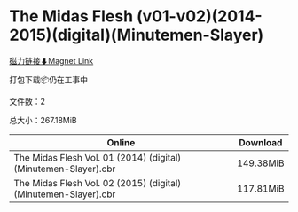 # The Midas Flesh (v01-v02)(2014-2015)(digital)(Minutemen-Slayer)

[磁力链接⬇Magnet Link](magnet:?xt=urn:btih:763fb076d6f25588b3cc0356e34fd6269e1f5b65&dn=The%20Midas%20Flesh%20%28v01-v02%29%282014-2015%29%28digital%29%28Minutemen-Slayer%29)

打包下载📦仍在工事中

文件数：2

总大小：267.18MiB

Online | Download
--- | ---
The Midas Flesh Vol. 01 (2014) (digital) (Minutemen-Slayer).cbr | 149.38MiB
The Midas Flesh Vol. 02 (2015) (digital) (Minutemen-Slayer).cbr | 117.81MiB
